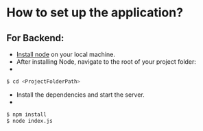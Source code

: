 # How to set up the application?

## For Backend:

* [Install node](https://nodejs.org/en/) on your local machine.
* After installing Node, navigate to the root of your project folder:
* 
 ```sh
$ cd <ProjectFolderPath>
```

* Install the dependencies and start the server.
* 
 ```sh
$ npm install 
$ node index.js
```